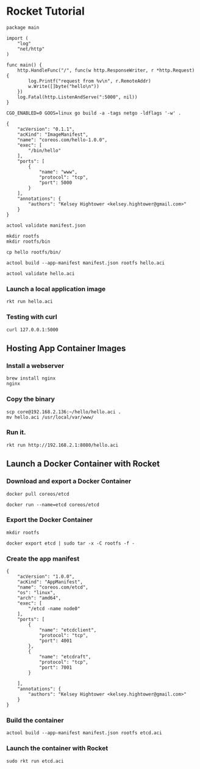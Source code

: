 # Rocket Tutorial

```
package main

import (
    "log"
    "net/http"
)

func main() {
    http.HandleFunc("/", func(w http.ResponseWriter, r *http.Request) {
        log.Printf("request from %v\n", r.RemoteAddr)
        w.Write([]byte("hello\n"))
    })
    log.Fatal(http.ListenAndServe(":5000", nil))
}
```

```
CGO_ENABLED=0 GOOS=linux go build -a -tags netgo -ldflags '-w' .
```

```
{
    "acVersion": "0.1.1",
    "acKind": "ImageManifest",
    "name": "coreos.com/hello-1.0.0",
    "exec": [
        "/bin/hello"
    ],
    "ports": [
        {
            "name": "www",
            "protocol": "tcp",
            "port": 5000
        }
    ],
    "annotations": {
        "authors": "Kelsey Hightower <kelsey.hightower@gmail.com>"
    }
}
```

```
actool validate manifest.json
```

```
mkdir rootfs
mkdir rootfs/bin
```

```
cp hello rootfs/bin/
```

```
actool build --app-manifest manifest.json rootfs hello.aci
```

```
actool validate hello.aci
```

### Launch a local application image

```
rkt run hello.aci
```

### Testing with curl

```
curl 127.0.0.1:5000
```

## Hosting App Container Images

### Install a webserver

```
brew install nginx
nginx
```

### Copy the binary

```
scp core@192.168.2.136:~/hello/hello.aci .
mv hello.aci /usr/local/var/www/
```

### Run it.

```
rkt run http://192.168.2.1:8080/hello.aci
```

## Launch a Docker Container with Rocket

### Download and export a Docker Container

```
docker pull coreos/etcd
```

```
docker run --name=etcd coreos/etcd
```

### Export the Docker Container

```
mkdir rootfs
```

```
docker export etcd | sudo tar -x -C rootfs -f -
```

### Create the app manifest

```
{
    "acVersion": "1.0.0",
    "acKind": "AppManifest",
    "name": "coreos.com/etcd",
    "os": "linux",
    "arch": "amd64",
    "exec": [
        "/etcd -name node0"
    ],
    "ports": [
        {
            "name": "etcdclient",
            "protocol": "tcp",
            "port": 4001
        },
        {
            "name": "etcdraft",
            "protocol": "tcp",
            "port": 7001
        }

    ],
    "annotations": {
        "authors": "Kelsey Hightower <kelsey.hightower@gmail.com>"
    }
}
```

### Build the container

```
actool build --app-manifest manifest.json rootfs etcd.aci
```

### Launch the container with Rocket

```
sudo rkt run etcd.aci
```
